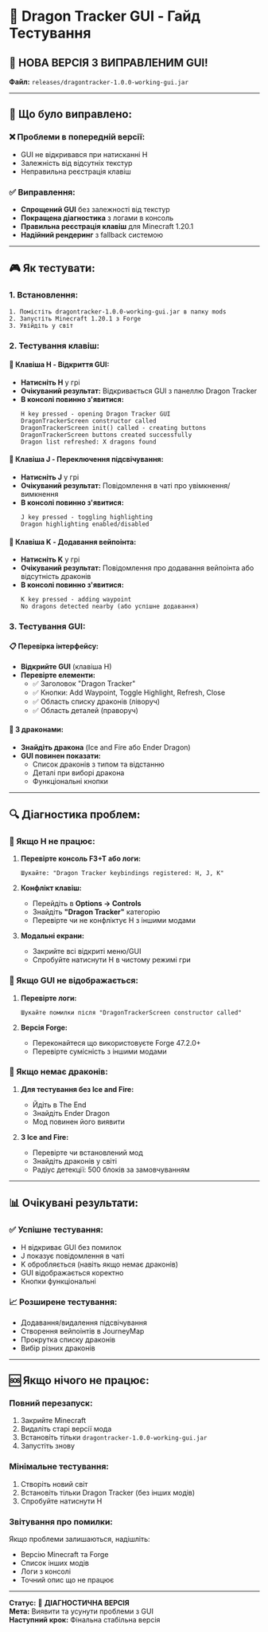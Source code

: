 # 🐉 Dragon Tracker GUI - Гайд Тестування

## 🚀 **НОВА ВЕРСІЯ З ВИПРАВЛЕНИМ GUI!**

**Файл:** `releases/dragontracker-1.0.0-working-gui.jar`

---

## 🔧 **Що було виправлено:**

### **❌ Проблеми в попередній версії:**
- GUI не відкривався при натисканні H
- Залежність від відсутніх текстур
- Неправильна реєстрація клавіш

### **✅ Виправлення:**
- **Спрощений GUI** без залежності від текстур
- **Покращена діагностика** з логами в консоль
- **Правильна реєстрація клавіш** для Minecraft 1.20.1
- **Надійний рендеринг** з fallback системою

---

## 🎮 **Як тестувати:**

### **1. Встановлення:**
```
1. Помістіть dragontracker-1.0.0-working-gui.jar в папку mods
2. Запустіть Minecraft 1.20.1 з Forge
3. Увійдіть у світ
```

### **2. Тестування клавіш:**

#### **🔵 Клавіша H - Відкриття GUI:**
- **Натисніть H** у грі
- **Очікуваний результат:** Відкривається GUI з панеллю Dragon Tracker
- **В консолі повинно з'явитися:**
  ```
  H key pressed - opening Dragon Tracker GUI
  DragonTrackerScreen constructor called
  DragonTrackerScreen init() called - creating buttons
  DragonTrackerScreen buttons created successfully
  Dragon list refreshed: X dragons found
  ```

#### **🔵 Клавіша J - Переключення підсвічування:**
- **Натисніть J** у грі
- **Очікуваний результат:** Повідомлення в чаті про увімкнення/вимкнення
- **В консолі повинно з'явитися:**
  ```
  J key pressed - toggling highlighting
  Dragon highlighting enabled/disabled
  ```

#### **🔵 Клавіша K - Додавання вейпоінта:**
- **Натисніть K** у грі
- **Очікуваний результат:** Повідомлення про додавання вейпоінта або відсутність драконів
- **В консолі повинно з'явитися:**
  ```
  K key pressed - adding waypoint
  No dragons detected nearby (або успішне додавання)
  ```

### **3. Тестування GUI:**

#### **📋 Перевірка інтерфейсу:**
- **Відкрийте GUI** (клавіша H)
- **Перевірте елементи:**
  - ✅ Заголовок "Dragon Tracker"
  - ✅ Кнопки: Add Waypoint, Toggle Highlight, Refresh, Close
  - ✅ Область списку драконів (ліворуч)
  - ✅ Область деталей (праворуч)

#### **🐉 З драконами:**
- **Знайдіть дракона** (Ice and Fire або Ender Dragon)
- **GUI повинен показати:**
  - Список драконів з типом та відстанню
  - Деталі при виборі дракона
  - Функціональні кнопки

---

## 🔍 **Діагностика проблем:**

### **🚨 Якщо H не працює:**

1. **Перевірте консоль F3+T або логи:**
   ```
   Шукайте: "Dragon Tracker keybindings registered: H, J, K"
   ```

2. **Конфлікт клавіш:**
   - Перейдіть в **Options → Controls**
   - Знайдіть **"Dragon Tracker"** категорію
   - Перевірте чи не конфліктує H з іншими модами

3. **Модальні екрани:**
   - Закрийте всі відкриті меню/GUI
   - Спробуйте натиснути H в чистому режимі гри

### **🚨 Якщо GUI не відображається:**

1. **Перевірте логи:**
   ```
   Шукайте помилки після "DragonTrackerScreen constructor called"
   ```

2. **Версія Forge:**
   - Переконайтеся що використовуєте Forge 47.2.0+
   - Перевірте сумісність з іншими модами

### **🚨 Якщо немає драконів:**

1. **Для тестування без Ice and Fire:**
   - Йдіть в The End
   - Знайдіть Ender Dragon
   - Мод повинен його виявити

2. **З Ice and Fire:**
   - Перевірте чи встановлений мод
   - Знайдіть драконів у світі
   - Радіус детекції: 500 блоків за замовчуванням

---

## 📊 **Очікувані результати:**

### **✅ Успішне тестування:**
- H відкриває GUI без помилок
- J показує повідомлення в чаті
- K обробляється (навіть якщо немає драконів)
- GUI відображається коректно
- Кнопки функціональні

### **📈 Розширене тестування:**
- Додавання/видалення підсвічування
- Створення вейпоінтів в JourneyMap
- Прокрутка списку драконів
- Вибір різних драконів

---

## 🆘 **Якщо нічого не працює:**

### **Повний перезапуск:**
1. Закрийте Minecraft
2. Видаліть старі версії мода
3. Встановіть тільки `dragontracker-1.0.0-working-gui.jar`
4. Запустіть знову

### **Мінімальне тестування:**
1. Створіть новий світ
2. Встановіть тільки Dragon Tracker (без інших модів)
3. Спробуйте натиснути H

### **Звітування про помилки:**
Якщо проблеми залишаються, надішліть:
- Версію Minecraft та Forge
- Список інших модів
- Логи з консолі
- Точний опис що не працює

---

**Статус:** 🔧 **ДІАГНОСТИЧНА ВЕРСІЯ**  
**Мета:** Виявити та усунути проблеми з GUI  
**Наступний крок:** Фінальна стабільна версія